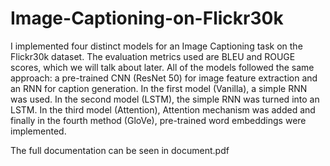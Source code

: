 # Image-Captioning-on-Flickr30k
I implemented four distinct models for an Image Captioning task on the Flickr30k dataset. The evaluation metrics used are BLEU and ROUGE scores, which we will talk about later. All of the models followed the same approach: a pre-trained CNN (ResNet 50) for image feature extraction and an RNN for caption generation. In the first model (Vanilla), a simple RNN was used. In the second model (LSTM), the simple RNN was turned into an LSTM. In the third model (Attention), Attention mechanism was added and finally in the fourth method (GloVe), pre-trained word embeddings were implemented. 

The full documentation can be seen in document.pdf
